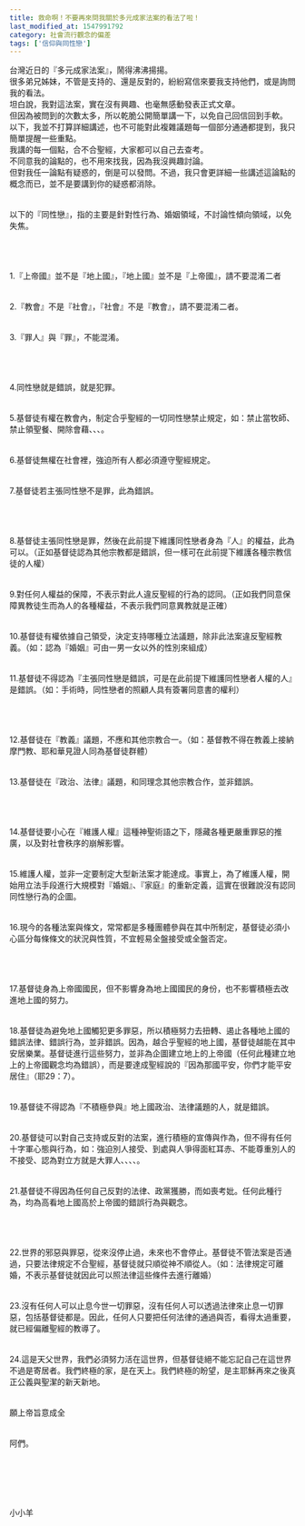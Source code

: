 ```yaml
---
title: 救命啊！不要再來問我關於多元成家法案的看法了啦！
last_modified_at: 1547991792
category: 社會流行觀念的偏差
tags: ['信仰與同性戀']
---
```


台灣近日的『多元成家法案』，鬧得沸沸揚揚。<br>很多弟兄姊妹，不管是支持的、還是反對的，紛紛寫信來要我支持他們，或是詢問我的看法。<br>坦白說，我對這法案，實在沒有興趣、也毫無感動發表正式文章。<br>但因為被問到的次數太多，所以乾脆公開簡單講一下，以免自己回信回到手軟。<br><!--more-->以下，我並不打算詳細講述，也不可能對此複雜議題每一個部分通通都提到，我只簡單提醒一些重點。<br>我講的每一個點，合不合聖經，大家都可以自己去查考。<br>不同意我的論點的，也不用來找我，因為我沒興趣討論。<br>但對我任一論點有疑惑的，倒是可以發問。不過，我只會更詳細一些講述這論點的概念而已，並不是要講到你的疑惑都消除。<br><br><br>以下的『同性戀』，指的主要是針對性行為、婚姻領域，不討論性傾向領域，以免失焦。<br><br><br><br><br>1.『上帝國』並不是『地上國』，『地上國』並不是『上帝國』，請不要混淆二者<br><br><br>2.『教會』不是『社會』，『社會』不是『教會』，請不要混淆二者。<br><br><br>3.『罪人』與『罪』，不能混淆。<br><br><br><br><br>4.同性戀就是錯誤，就是犯罪。<br><br><br>5.基督徒有權在教會內，制定合乎聖經的一切同性戀禁止規定，如：禁止當牧師、禁止領聖餐、開除會藉、、、。<br><br><br>6.基督徒無權在社會裡，強迫所有人都必須遵守聖經規定。<br><br><br>7.基督徒若主張同性戀不是罪，此為錯誤。<br><br><br><br><br>8.基督徒主張同性戀是罪，然後在此前提下維護同性戀者身為『人』的權益，此為可以。（正如基督徒認為其他宗教都是錯誤，但一樣可在此前提下維護各種宗教信徒的人權）<br><br><br>9.對任何人權益的保障，不表示對此人違反聖經的行為的認同。（正如我們同意保障異教徒生而為人的各種權益，不表示我們同意異教就是正確）<br><br><br>10.基督徒有權依據自己領受，決定支持哪種立法議題，除非此法案違反聖經教義。（如：認為『婚姻』可由一男一女以外的性別來組成）<br><br><br>11.基督徒不得認為『主張同性戀是錯誤，可是在此前提下維護同性戀者人權的人』是錯誤。（如：手術時，同性戀者的照顧人具有簽署同意書的權利）<br><br><br><br><br>12.基督徒在『教義』議題，不應和其他宗教合一。（如：基督教不得在教義上接納摩門教、耶和華見證人同為基督徒群體）<br><br><br>13.基督徒在『政治、法律』議題，和同理念其他宗教合作，並非錯誤。<br><br><br><br><br>14.基督徒要小心在『維護人權』這種神聖術語之下，隱藏各種更嚴重罪惡的推廣，以及對社會秩序的崩解影響。<br><br><br>15.維護人權，並非一定要制定大型新法案才能達成。事實上，為了維護人權，開始用立法手段進行大規模對『婚姻』、『家庭』的重新定義，這實在很難說沒有認同同性戀行為的企圖。<br><br><br>16.現今的各種法案與條文，常常都是多種團體參與在其中所制定，基督徒必須小心區分每條條文的狀況與性質，不宜輕易全盤接受或全盤否定。<br><br><br><br><br>17.基督徒身為上帝國國民，但不影響身為地上國國民的身份，也不影響積極去改進地上國的努力。<br><br><br>18.基督徒為避免地上國觸犯更多罪惡，所以積極努力去扭轉、遏止各種地上國的錯誤法律、錯誤行為，並非錯誤。因為，越合乎聖經的地上國，基督徒越能在其中安居樂業。基督徒進行這些努力，並非為企圖建立地上的上帝國（任何此種建立地上的上帝國觀念均為錯誤），而是要達成聖經說的『因為那國平安，你們才能平安居住』（耶29：7）。<br><br><br>19.基督徒不得認為『不積極參與』地上國政治、法律議題的人，就是錯誤。<br><br><br>20.基督徒可以對自己支持或反對的法案，進行積極的宣傳與作為，但不得有任何十字軍心態與行為，如：強迫別人接受、到處與人爭得面紅耳赤、不能尊重別人的不接受、認為對立方就是大罪人、、、、。<br><br><br>21.基督徒不得因為任何自己反對的法律、政黨獲勝，而如喪考妣。任何此種行為，均為高看地上國高於上帝國的錯誤行為與觀念。<br><br><br><br><br>22.世界的邪惡與罪惡，從來沒停止過，未來也不會停止。基督徒不管法案是否通過，只要法律規定不合聖經，基督徒就只順從神不順從人。（如：法律規定可離婚，不表示基督徒就因此可以照法律這些條件去進行離婚）<br><br><br>23.沒有任何人可以止息今世一切罪惡，沒有任何人可以透過法律來止息一切罪惡，包括基督徒都是。因此，任何人只要把任何法律的通過與否，看得太過重要，就已經偏離聖經的教導了。<br><br><br>24.這是天父世界，我們必須努力活在這世界，但基督徒絕不能忘記自己在這世界不過是寄居者。我們終極的家，是在天上。我們終極的盼望，是主耶穌再來之後真正公義與聖潔的新天新地。<br><br><br>願上帝旨意成全<br><br><br>阿們。<br><br><br><br><br><br><br>小小羊<br><br><br><br><br><br>



